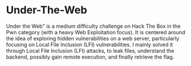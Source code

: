 # Under-The-Web
Under the Web" is a medium difficulty challenge on Hack The Box in the Pwn category (with a heavy Web Exploitation focus).
It is centered around the idea of exploring hidden vulnerabilities on a web server, particularly focusing on Local File Inclusion (LFI) vulnerabilities.
I mainly solved it through Local File Inclusion (LFI) attacks, to leak files, understand the backend, possibly gain remote execution, and finally retrieve the flag.

